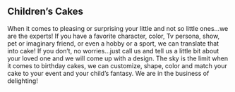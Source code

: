 ## Children’s Cakes

When it comes to pleasing or surprising your little and not so little ones…we are the experts!
If you have a favorite character, color, Tv persona, show, pet or imaginary friend, or even a
hobby or a sport, we can translate that into cake! If you don’t, no worries…just call us and tell
us a little bit about your loved one and we will come up with a design. The sky is the limit when
it comes to birthday cakes, we can customize, shape, color and match your cake to your event and
your child’s fantasy. We are in the business of delighting!
